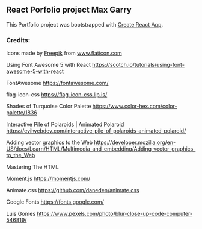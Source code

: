 ## React Porfolio project Max Garry
This Portfolio project was bootstrapped with [Create React App](https://github.com/facebook/create-react-app).

### Credits:
Icons made by <a href="https://www.flaticon.com/authors/freepik" title="Freepik">Freepik</a> from www.flaticon.com

Using Font Awesome 5 with React
https://scotch.io/tutorials/using-font-awesome-5-with-react

FontAwesome
https://fontawesome.com/

flag-icon-css
https://flag-icon-css.lip.is/

Shades of Turquoise Color Palette
https://www.color-hex.com/color-palette/1836

Interactive Pile of Polaroids | Animated Polaroid
https://evilwebdev.com/interactive-pile-of-polaroids-animated-polaroid/

Adding vector graphics to the Web
https://developer.mozilla.org/en-US/docs/Learn/HTML/Multimedia_and_embedding/Adding_vector_graphics_to_the_Web

Mastering The HTML <audio> Tag
https://catswhocode.com/html-audio-tag/

Moment.js
https://momentjs.com/

Animate.css
https://github.com/daneden/animate.css

Google Fonts
https://fonts.google.com/

Luis Gomes
https://www.pexels.com/photo/blur-close-up-code-computer-546819/